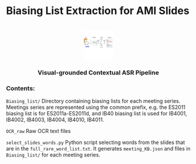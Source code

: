 # Biasing List Extraction for AMI Slides

<!-- PIPELINE -->
<br />
<div align="center">
  <a>
    <img src="F2.pdf" alt="pipeline" width="80" height="80">
  </a>

  <h3 align="center">Visual-grounded Contextual ASR Pipeline</h3>
  </p>
</div>


### Contents:

`Biasing_list/` Directory containing biasing lists for each meeting series. Meetings series are represented using the common prefix, e.g. the ES2011 biasing list is for ES2011a-ES2011d, and IB40 biasing list is used for IB4001, IB4002, IB4003, IB4004, IB4010, IB4011. 

`OCR_raw` Raw OCR text files

`select_slides_words.py` Python script selecting words from the slides that are in the `full_rare_word_list.txt`. It generates `meeting_KB.json` and files in `Biasing_list/` for each meeting series.
